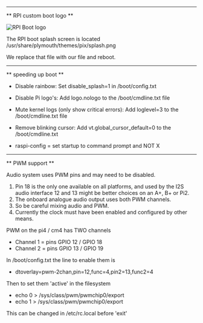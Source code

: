 
 --------------------
** RPI custom boot logo **

![RPI Boot logo](raspberry_voron_splash_purple.png)  

The RPI boot splash screen is located /usr/share/plymouth/themes/pix/splash.png

We replace that file with our file and reboot.
 

 
 --------------------
** speeding up boot **

  * Disable rainbow: Set disable_splash=1 in /boot/config.txt

  * Disable Pi logo's: Add logo.nologo to the /boot/cmdline.txt file

  * Mute kernel logs (only show critical errors): Add loglevel=3 to the /boot/cmdline.txt file

  * Remove blinking cursor: Add vt.global_cursor_default=0 to the /boot/cmdline.txt

  * raspi-config = set startup to command prompt and NOT X

 
 
  --------------------
** PWM support **

Audio system uses PWM pins and may need to be disabled.
1) Pin 18 is the only one available on all platforms, and
    used by the I2S audio interface
    12 and 13 might be better choices on an A+, B+ or Pi2.
2) The onboard analogue audio output uses both PWM channels.
3) So be careful mixing audio and PWM.
4) Currently the clock must have been enabled and configured
             by other means.

PWM on the pi4 / cm4 has TWO channels
  * Channel 1 = pins GPIO 12 / GPIO 18
  * Channel 2 = pins GPIO 13 / GPIO 19

In /boot/config.txt the line to enable them is
  * dtoverlay=pwm-2chan,pin=12,func=4,pin2=13,func2=4

Then to set them 'active' in the filesystem 

  * echo 0 > /sys/class/pwm/pwmchip0/export
  * echo 1 > /sys/class/pwm/pwmchip0/export

This can be changed in /etc/rc.local before 'exit'


